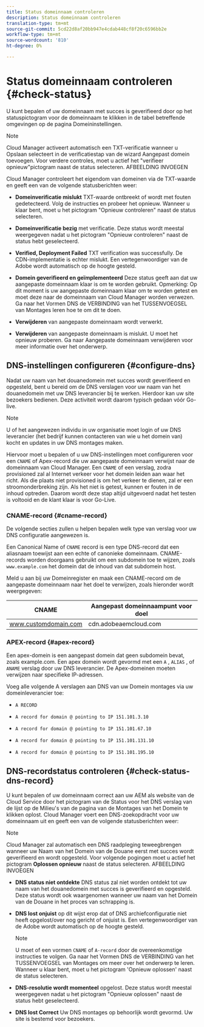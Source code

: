 ```yaml
---
title: Status domeinnaam controleren
description: Status domeinnaam controleren
translation-type: tm+mt
source-git-commit: 5cd22d8af20bb947e4cdab448cf8f20c6596bb2e
workflow-type: tm+mt
source-wordcount: '810'
ht-degree: 0%

---
```



# Status domeinnaam controleren {#check-status}

U kunt bepalen of uw domeinnaam met succes is geverifieerd door op het statuspictogram voor de domeinnaam te klikken in de tabel betreffende omgevingen op de pagina Domeininstellingen.

>[!NOTE]
>Cloud Manager activeert automatisch een TXT-verificatie wanneer u Opslaan selecteert in de verificatiestap van de wizard Aangepast domein toevoegen. Voor verdere controles, moet u actief het &quot;verifieer opnieuw&quot;pictogram naast de status selecteren. AFBEELDING INVOEGEN

Cloud Manager controleert het eigendom van domeinen via de TXT-waarde en geeft een van de volgende statusberichten weer:

* **Domeinverificatie mislukt** TXT-waarde ontbreekt of wordt met fouten gedetecteerd. Volg de instructies en probeer het opnieuw. Wanneer u klaar bent, moet u het pictogram &quot;Opnieuw controleren&quot; naast de status selecteren.

* **Domeinverificatie bezig** met verificatie. Deze status wordt meestal weergegeven nadat u het pictogram &quot;Opnieuw controleren&quot; naast de status hebt geselecteerd.

* **Verified, Deployment Failed** TXT verification was successfully. De CDN-implementatie is echter mislukt. Een vertegenwoordiger van de Adobe wordt automatisch op de hoogte gesteld.

* **Domein geverifieerd en geïmplementeerd** Deze status geeft aan dat uw aangepaste domeinnaam klaar is om te worden gebruikt. Opmerking: Op dit moment is uw aangepaste domeinnaam klaar om te worden getest en moet deze naar de domeinnaam van Cloud Manager worden verwezen. Ga naar het Vormen DNS de VERBINDING van het TUSSENVOEGSEL van Montages leren hoe te om dit te doen.

* **Verwijderen** van aangepaste domeinnaam wordt verwerkt.

* **Verwijderen** van aangepaste domeinnaam is mislukt. U moet het opnieuw proberen. Ga naar Aangepaste domeinnaam verwijderen voor meer informatie over het onderwerp.


## DNS-instellingen configureren {#configure-dns}

Nadat uw naam van het douanedomein met succes wordt geverifieerd en opgesteld, bent u bereid om de DNS verslagen voor uw naam van het douanedomein met uw DNS leverancier bij te werken. Hierdoor kan uw site bezoekers bedienen. Deze activiteit wordt daarom typisch gedaan vóór Go-live.

>[!NOTE]
>U of het aangewezen individu in uw organisatie moet login of uw DNS leverancier (het bedrijf kunnen contacteren van wie u het domein van) kocht en updates in uw DNS montages maken.

Hiervoor moet u bepalen of u uw DNS-instellingen moet configureren voor een `CNAME` of Apex-record die uw aangepaste domeinnaam verwijst naar de domeinnaam van Cloud Manager. Een `CNAME` of een verslag, zodra provisioned zal al Internet verkeer voor het domein leiden aan waar het richt. Als die plaats niet provisioned is om het verkeer te dienen, zal er een stroomonderbreking zijn. Als het niet is getest, kunnen er fouten in de inhoud optreden. Daarom wordt deze stap altijd uitgevoerd nadat het testen is voltooid en de klant klaar is voor Go-Live.

### CNAME-record {#cname-record}

De volgende secties zullen u helpen bepalen welk type van verslag voor uw DNS configuratie aangewezen is.

Een Canonical Name of `CNAME` record is een type DNS-record dat een aliasnaam toewijst aan een echte of canonieke domeinnaam. CNAME-records worden doorgaans gebruikt om een subdomein toe te wijzen, zoals `www.example.com` het domein dat de inhoud van dat subdomein host.

Meld u aan bij uw Domeinregister en maak een CNAME-record om de aangepaste domeinnaam naar het doel te verwijzen, zoals hieronder wordt weergegeven:

| CNAME | Aangepast domeinnaampunt voor doel |
|--- |--- |
| www.customdomain.com | cdn.adobeaemcloud.com |

### APEX-record {#apex-record}

Een apex-domein is een aangepast domein dat geen subdomein bevat, zoals example.com. Een apex domein wordt gevormd met een `A` , `ALIAS` , of `ANAME` verslag door uw DNS leverancier. De Apex-domeinen moeten verwijzen naar specifieke IP-adressen.

Voeg alle volgende A verslagen aan DNS van uw Domein montages via uw domeinleverancier toe:

* `A RECORD`

* `A record for domain @ pointing to IP 151.101.3.10`

* `A record for domain @ pointing to IP 151.101.67.10`

* `A record for domain @ pointing to IP 151.101.131.10`

* `A record for domain @ pointing to IP 151.101.195.10`

## DNS-recordstatus controleren {#check-status-dns-record}

U kunt bepalen of uw domeinnaam correct aan uw AEM als website van de Cloud Service door het pictogram van de Status voor het DNS verslag van de lijst op de Milieu&#39;s van de pagina van de Montages van het Domein te klikken oplost. Cloud Manager voert een DNS-zoekopdracht voor uw domeinnaam uit en geeft een van de volgende statusberichten weer:

>[!NOTE]
>Cloud Manager zal automatisch een DNS raadpleging teweegbrengen wanneer uw Naam van het Domein van de Douane eerst met succes wordt geverifieerd en wordt opgesteld. Voor volgende pogingen moet u actief het pictogram **Oplossen opnieuw** naast de status selecteren. AFBEELDING INVOEGEN

* **DNS status niet ontdekte** DNS status zal niet worden ontdekt tot uw naam van het douanedomein met succes is geverifieerd en opgesteld. Deze status wordt ook waargenomen wanneer uw naam van het Domein van de Douane in het proces van schrapping is.

* **DNS lost onjuist** op dit wijst erop dat of DNS archiefconfiguratie niet heeft opgelost/over nog gericht of onjuist is. Een vertegenwoordiger van de Adobe wordt automatisch op de hoogte gesteld.

   >[!NOTE]
   >U moet of een vormen `CNAME` of `A-record` door de overeenkomstige instructies te volgen. Ga naar het Vormen DNS de VERBINDING van het TUSSENVOEGSEL van Montages om meer over het onderwerp te leren. Wanneer u klaar bent, moet u het pictogram &#39;Opnieuw oplossen&#39; naast de status selecteren.

* **DNS-resolutie wordt momenteel** opgelost. Deze status wordt meestal weergegeven nadat u het pictogram &quot;Opnieuw oplossen&quot; naast de status hebt geselecteerd.

* **DNS lost Correct** Uw DNS montages op behoorlijk wordt gevormd. Uw site is bestemd voor bezoekers.
